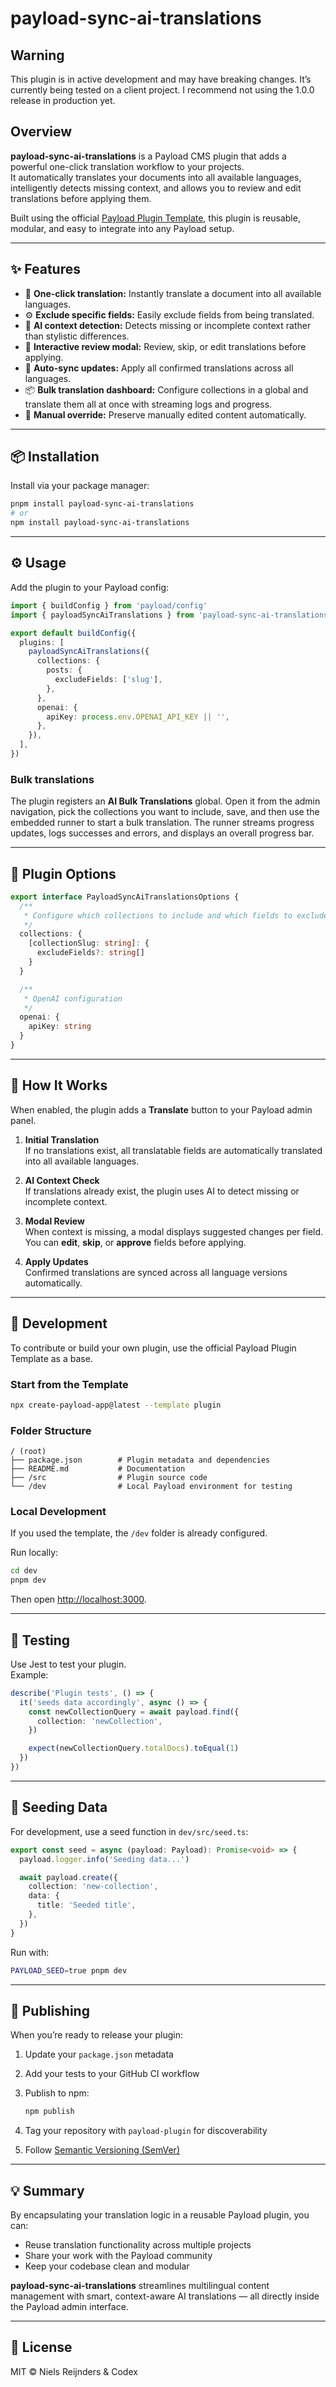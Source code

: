 # payload-sync-ai-translations

## Warning

This plugin is in active development and may have breaking changes. It’s currently being tested on a client project. I recommend not using the 1.0.0 release in production yet.

## Overview

**payload-sync-ai-translations** is a Payload CMS plugin that adds a powerful one-click translation workflow to your projects.  
It automatically translates your documents into all available languages, intelligently detects missing context, and allows you to review and edit translations before applying them.

Built using the official [Payload Plugin Template](https://payloadcms.com/docs/plugins/overview), this plugin is reusable, modular, and easy to integrate into any Payload setup.

---

## ✨ Features

- 🔁 **One-click translation:** Instantly translate a document into all available languages.
- ⚙️ **Exclude specific fields:** Easily exclude fields from being translated.
- 🧠 **AI context detection:** Detects missing or incomplete context rather than stylistic differences.
- 💬 **Interactive review modal:** Review, skip, or edit translations before applying.
- 🚀 **Auto-sync updates:** Apply all confirmed translations across all languages.
- 📦 **Bulk translation dashboard:** Configure collections in a global and translate them all at once with streaming logs and progress.
- 📝 **Manual override:** Preserve manually edited content automatically.

---

## 📦 Installation

Install via your package manager:

```bash
pnpm install payload-sync-ai-translations
# or
npm install payload-sync-ai-translations
```

---

## ⚙️ Usage

Add the plugin to your Payload config:

```ts
import { buildConfig } from 'payload/config'
import { payloadSyncAiTranslations } from 'payload-sync-ai-translations'

export default buildConfig({
  plugins: [
    payloadSyncAiTranslations({
      collections: {
        posts: {
          excludeFields: ['slug'],
        },
      },
      openai: {
        apiKey: process.env.OPENAI_API_KEY || '',
      },
    }),
  ],
})
```

### Bulk translations

The plugin registers an **AI Bulk Translations** global. Open it from the admin navigation, pick the collections you want to
include, save, and then use the embedded runner to start a bulk translation. The runner streams progress updates, logs
successes and errors, and displays an overall progress bar.

---

## 🔧 Plugin Options

```ts
export interface PayloadSyncAiTranslationsOptions {
  /**
   * Configure which collections to include and which fields to exclude
   */
  collections: {
    [collectionSlug: string]: {
      excludeFields?: string[]
    }
  }

  /**
   * OpenAI configuration
   */
  openai: {
    apiKey: string
  }
}
```

---

## 🧩 How It Works

When enabled, the plugin adds a **Translate** button to your Payload admin panel.

1. **Initial Translation**  
   If no translations exist, all translatable fields are automatically translated into all available languages.

2. **AI Context Check**  
   If translations already exist, the plugin uses AI to detect missing or incomplete context.

3. **Modal Review**  
   When context is missing, a modal displays suggested changes per field.  
   You can **edit**, **skip**, or **approve** fields before applying.

4. **Apply Updates**  
   Confirmed translations are synced across all language versions automatically.

---

## 🧱 Development

To contribute or build your own plugin, use the official Payload Plugin Template as a base.

### Start from the Template

```bash
npx create-payload-app@latest --template plugin
```

### Folder Structure

```
/ (root)
├── package.json        # Plugin metadata and dependencies
├── README.md           # Documentation
├── /src                # Plugin source code
└── /dev                # Local Payload environment for testing
```

### Local Development

If you used the template, the `/dev` folder is already configured.

Run locally:

```bash
cd dev
pnpm dev
```

Then open [http://localhost:3000](http://localhost:3000).

---

## 🧪 Testing

Use Jest to test your plugin.  
Example:

```ts
describe('Plugin tests', () => {
  it('seeds data accordingly', async () => {
    const newCollectionQuery = await payload.find({
      collection: 'newCollection',
    })

    expect(newCollectionQuery.totalDocs).toEqual(1)
  })
})
```

---

## 🌱 Seeding Data

For development, use a seed function in `dev/src/seed.ts`:

```ts
export const seed = async (payload: Payload): Promise<void> => {
  payload.logger.info('Seeding data...')

  await payload.create({
    collection: 'new-collection',
    data: {
      title: 'Seeded title',
    },
  })
}
```

Run with:

```bash
PAYLOAD_SEED=true pnpm dev
```

---

## 🚀 Publishing

When you’re ready to release your plugin:

1. Update your `package.json` metadata
2. Add your tests to your GitHub CI workflow
3. Publish to npm:

   ```bash
   npm publish
   ```

4. Tag your repository with `payload-plugin` for discoverability
5. Follow [Semantic Versioning (SemVer)](https://semver.org/)

---

## 💡 Summary

By encapsulating your translation logic in a reusable Payload plugin, you can:

- Reuse translation functionality across multiple projects
- Share your work with the Payload community
- Keep your codebase clean and modular

**payload-sync-ai-translations** streamlines multilingual content management with smart, context-aware AI translations — all directly inside the Payload admin interface.

---

## 🧾 License

MIT © Niels Reijnders & Codex
